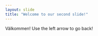 ```yaml
---
layout: slide
title: "Welcome to our second slide!"
---
```

Välkommen!
Use the left arrow to go back!
